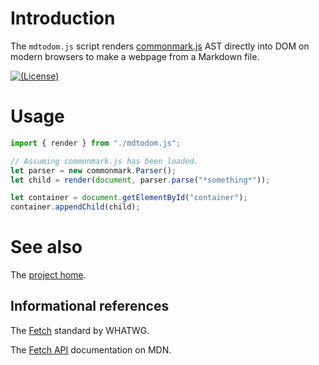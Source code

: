 # Introduction

The `mdtodom.js` script renders [commonmark.js] AST directly into DOM on
modern browsers to make a webpage from a Markdown file.

[![(License)](https://img.shields.io/badge/license-MIT-blue.svg)][MIT]

[commonmark.js]: https://github.com/commonmark/commonmark.js

[MIT]: https://opensource.org/licenses/MIT

# Usage

```javascript
import { render } from "./mdtodom.js";

// Assuming commonmark.js has been loaded.
let parser = new commonmark.Parser();
let child = render(document, parser.parse("*something*"));

let container = document.getElementById("container");
container.appendChild(child);
```

# See also

The [project home](https://vx68k.bitbucket.io/mdtodom.js/).

## Informational references

The [Fetch](https://fetch.spec.whatwg.org/) standard by WHATWG.

The [Fetch API](https://developer.mozilla.org/en-US/docs/Web/API/Fetch_API)
documentation on MDN.
